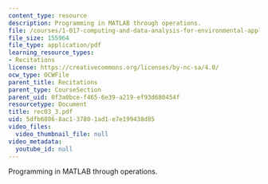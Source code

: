 ```yaml
---
content_type: resource
description: Programming in MATLAB through operations.
file: /courses/1-017-computing-and-data-analysis-for-environmental-applications-fall-2003/5dfb68068ac137801ad1e7e199438d85_rec03_3.pdf
file_size: 155964
file_type: application/pdf
learning_resource_types:
- Recitations
license: https://creativecommons.org/licenses/by-nc-sa/4.0/
ocw_type: OCWFile
parent_title: Recitations
parent_type: CourseSection
parent_uid: 0f3a0bce-f465-6e39-a219-ef93d680454f
resourcetype: Document
title: rec03_3.pdf
uid: 5dfb6806-8ac1-3780-1ad1-e7e199438d85
video_files:
  video_thumbnail_file: null
video_metadata:
  youtube_id: null
---
```

Programming in MATLAB through operations.